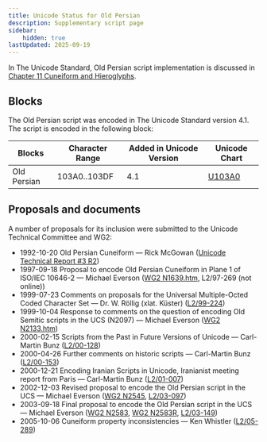 ```yaml
---
title: Unicode Status for Old Persian
description: Supplementary script page
sidebar:
    hidden: true
lastUpdated: 2025-09-19
---
```


In The Unicode Standard, Old Persian script implementation is discussed in [Chapter 11 Cuneiform and Hieroglyphs](https://www.unicode.org/versions/latest/core-spec/chapter-11/#G26474).

## Blocks

The Old Persian script was encoded in The Unicode Standard version 4.1. The script is encoded in the following block:

| Blocks  |  Character Range  |  Added in Unicode Version  |  Unicode Chart  |
| ------- | ----------------- | -------------------------- | --------------- |
| Old Persian  |  103A0..103DF  |  4.1  |  [U103A0](http://www.unicode.org/charts/PDF/U103A0.pdf)  |

## Proposals and documents

A number of proposals for its inclusion were submitted to the Unicode Technical Committee and WG2:
- 1992-10-20 Old Persian Cuneiform — Rick McGowan ([Unicode Technical Report #3 R2](http://www.unicode.org/reports/tr3-2/))      
- 1997-09-18 Proposal to encode Old Persian Cuneiform in Plane 1 of ISO/IEC 10646-2 — Michael Everson ([WG2 N1639.htm](https://titus.fkidg1.uni-frankfurt.de/unicode/iranian/oldpersprop.htm), L2/97-269 (not online))
- 1999-07-23 Comments on proposals for the Universal Multiple-Octed Coded Character Set — Dr. W. Röllig (xlat. Küster) ([L2/99-224](http://www.unicode.org/cgi-bin/GetMatchingDocs.pl?L2/99-224))
- 1999-10-04 Response to comments on the question of encoding Old Semitic scripts in the UCS (N2097) — Michael Everson ([WG2 N2133.htm](https://www.unicode.org/wg2/docs/n2133.htm))
- 2000-02-15 Scripts from the Past in Future Versions of Unicode — Carl-Martin Bunz ([L2/00-128](http://www.unicode.org/cgi-bin/GetMatchingDocs.pl?L2/00-128))
- 2000-04-26 Further comments on historic scripts — Carl-Martin Bunz ([L2/00-153](http://www.unicode.org/cgi-bin/GetMatchingDocs.pl?L2/00-153))
- 2000-12-21 Encoding Iranian Scripts in Unicode, Iranianist meeting report from Paris — Carl-Martin Bunz ([L2/01-007](http://www.unicode.org/cgi-bin/GetMatchingDocs.pl?L2/01-007))
- 2002-12-03 Revised proposal to encode the Old Persian script in the UCS — Michael Everson ([WG2 N2545](https://www.unicode.org/wg2/docs/n2545.pdf), [L2/03-097](http://www.unicode.org/cgi-bin/GetMatchingDocs.pl?L2/03-097))
- 2003-09-18 Final proposal to encode the Old Persian script in the UCS — Michael Everson ([WG2 N2583](https://www.unicode.org/wg2/docs/n2583.pdf), [WG2 N2583R](https://www.unicode.org/wg2/docs/n2583r.pdf), [L2/03-149](http://www.unicode.org/cgi-bin/GetMatchingDocs.pl?L2/03-149))
- 2005-10-06 Cuneiform property inconsistencies — Ken Whistler ([L2/05-289](http://www.unicode.org/cgi-bin/GetMatchingDocs.pl?L2/05-289))
